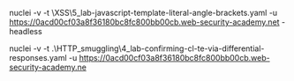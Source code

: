 nuclei -v -t \XSS\5_lab-javascript-template-literal-angle-brackets.yaml -u https://0acd00cf03a8f36180bc8fc800bb00cb.web-security-academy.net -headless

nuclei -v -t .\HTTP_smuggling\4_lab-confirming-cl-te-via-differential-responses.yaml -u https://0acd00cf03a8f36180bc8fc800bb00cb.web-security-academy.ne